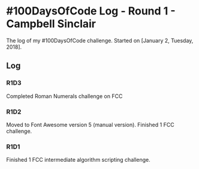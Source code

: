 # #100DaysOfCode Log - Round 1 - Campbell Sinclair

The log of my #100DaysOfCode challenge. Started on [January 2, Tuesday, 2018].

## Log

### R1D3

Completed Roman Numerals challenge on FCC

### R1D2

Moved to Font Awesome version 5 (manual version). Finished 1 FCC challenge.

### R1D1 

Finished 1 FCC intermediate algorithm scripting challenge.



